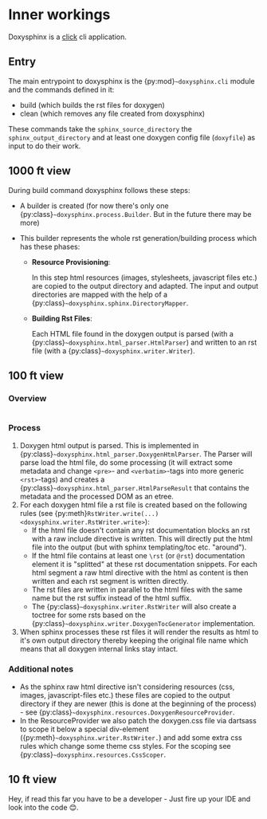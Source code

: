 <!--
=====================================================================================
 C O P Y R I G H T
-------------------------------------------------------------------------------------
 Copyright (c) 2022 by Robert Bosch GmbH. All rights reserved.

 Author(s):
 - Markus Braun, :em engineering methods AG (contracted by Robert Bosch GmbH)
=====================================================================================
-->

# Inner workings

Doxysphinx is a [click](https://click.palletsprojects.com/) cli application.

## Entry

The main entrypoint to doxysphinx is the {py:mod}`~doxysphinx.cli` module and the commands defined in it:

- build (which builds the rst files for doxygen)
- clean (which removes any file created from doxysphinx)

These commands take the `sphinx_source_directory` the `sphinx_output_directory` and at least one doxygen
config file (`doxyfile`) as input to do their work.

## 1000 ft view

During build command doxysphinx follows these steps:

- A builder is created (for now there's only one {py:class}`~doxysphinx.process.Builder`. But in the future
  there may be more)
- This builder represents the whole rst generation/building process which has these phases:

  - __Resource Provisioning__:

    In this step html resources (images, stylesheets, javascript files etc.) are copied to the output
    directory and adapted. The input and output directories are mapped with the help of a
    {py:class}`~doxysphinx.sphinx.DirectoryMapper`.
  - __Building Rst Files__:

    Each HTML file found in the doxygen output is parsed (with a
    {py:class}`~doxysphinx.html_parser.HtmlParser`) and written to an rst file (with a
    {py:class}`~doxysphinx.writer.Writer`).

## 100 ft view

### Overview

```{image} resources/inner_workings_segmentation_overview.svg
```

### Process

1. Doxygen html output is parsed. This is implemented in
   {py:class}`~doxysphinx.html_parser.DoxygenHtmlParser`. The Parser will parse load the html file, do some
   processing (it will extract some metadata and change `<pre>`- and `<verbatim>`-tags into more generic
   `<rst>`-tags) and creates a {py:class}`~doxysphinx.html_parser.HtmlParseResult` that contains the metadata
   and the processed DOM as an etree.
2. For each doxygen html file a rst file is created based on the following rules (see
   {py:meth}`RstWriter.write(...) <doxysphinx.writer.RstWriter.write>`):
   - If the html file doesn't contain any rst documentation blocks an rst with a raw include directive is
     written. This will directly put the html file into the output (but with sphinx templating/toc etc. "around").
   - If the html file contains at least one `\rst` (or `@rst`) documentation element it is "splitted" at these
     rst documentation snippets. For each html segment a raw html directive with the html as content is then
     written and each rst segment is written directly.
   - The rst files are written in parallel to the html files with the same name but the rst suffix instead of
     the html suffix.
   - The {py:class}`~doxysphinx.writer.RstWriter` will also create a toctree for some rsts based on the
     {py:class}`~doxysphinx.writer.DoxygenTocGenerator` implementation.
3. When sphinx processes these rst files it will render the results as html to it's own output directory
   thereby keeping the original file name which means that all doxygen internal links stay intact.

### Additional notes

- As the sphinx raw html directive isn't considering resources (css, images, javascript-files etc.) these
  files are copied to the output directory if they are newer (this is done at the beginning of the process) -
  see {py:class}`~doxysphinx.resources.DoxygenResourceProvider`.
- In the ResourceProvider we also patch the doxygen.css file via dartsass to scope it below a special
  div-element ({py:meth}`~doxysphinx.writer.RstWriter.`) and add some extra css rules which change some theme
  css styles. For the scoping see {py:class}`~doxysphinx.resources.CssScoper`.

## 10 ft view

Hey, if read this far you have to be a developer - Just fire up your IDE and look into the code 😊.
